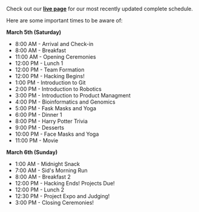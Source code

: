 Check out our  <b>[live page](https://hackcu.org/live/)</b> for our most recently updated complete schedule.


Here are some important times to be aware of:

**March 5th (Saturday)**

- 8:00 AM - Arrival and Check-in
- 8:00 AM - Breakfast
- 11:00 AM - Opening Ceremonies
- 12:00 PM - Lunch 1
- 12:00 PM - Team Formation
- 12:00 PM - Hacking Begins!
- 1:00 PM - Introduction to Git
- 2:00 PM - Introduction to Robotics
- 3:00 PM - Introduction to Product Managment
- 4:00 PM - Bioinformatics and Genomics
- 5:00 PM - Fask Masks and Yoga
- 6:00 PM - Dinner 1
- 8:00 PM - Harry Potter Trivia
- 9:00 PM - Desserts
- 10:00 PM - Face Masks and Yoga
- 11:00 PM - Movie

**March 6th (Sunday)**

- 1:00 AM - Midnight Snack
- 7:00 AM - Sid's Morning Run
- 8:00 AM - Breakfast 2
- 12:00 PM - Hacking Ends! Projects Due!
- 12:00 PM - Lunch 2
- 12:30 PM - Project Expo and Judging! 
- 3:00 PM - Closing Ceremonies!



